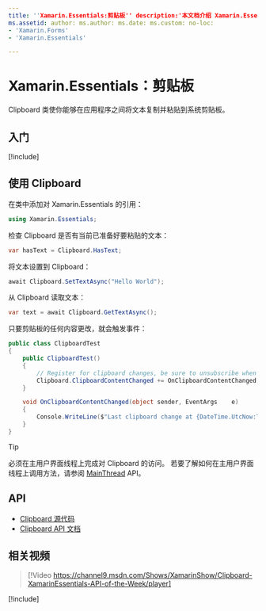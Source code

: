 ```yaml
---
title: ''Xamarin.Essentials:剪贴板'' description:'本文档介绍 Xamarin.Essentials 中的 Clipboard 类，此类使你能够在应用程序之间将文本复制并粘贴到系统剪贴板。'
ms.assetid: author: ms.author: ms.date: ms.custom: no-loc:
- 'Xamarin.Forms'
- 'Xamarin.Essentials'

---
```


# <a name="xamarinessentials-clipboard"></a>Xamarin.Essentials：剪贴板

Clipboard 类使你能够在应用程序之间将文本复制并粘贴到系统剪贴板。

## <a name="get-started"></a>入门

[!include[](~/essentials/includes/get-started.md)]

## <a name="using-clipboard"></a>使用 Clipboard

在类中添加对 Xamarin.Essentials 的引用：

```csharp
using Xamarin.Essentials;
```

检查 Clipboard 是否有当前已准备好要粘贴的文本：

```csharp
var hasText = Clipboard.HasText;
```

将文本设置到 Clipboard：

```csharp
await Clipboard.SetTextAsync("Hello World");
```

从 Clipboard 读取文本：

```csharp
var text = await Clipboard.GetTextAsync();
```

只要剪贴板的任何内容更改，就会触发事件：

```csharp
public class ClipboardTest
{
    public ClipboardTest()
    {
        // Register for clipboard changes, be sure to unsubscribe when needed
        Clipboard.ClipboardContentChanged += OnClipboardContentChanged;
    }

    void OnClipboardContentChanged(object sender, EventArgs    e)
    {
        Console.WriteLine($"Last clipboard change at {DateTime.UtcNow:T}";);
    }
}
```

> [!TIP]
> 必须在主用户界面线程上完成对 Clipboard 的访问。 若要了解如何在主用户界面线程上调用方法，请参阅 [MainThread](~/essentials/main-thread.md) API。

## <a name="api"></a>API

- [Clipboard 源代码](https://github.com/xamarin/Essentials/tree/master/Xamarin.Essentials/Clipboard)
- [Clipboard API 文档](xref:Xamarin.Essentials.Clipboard)

## <a name="related-video"></a>相关视频

> [!Video https://channel9.msdn.com/Shows/XamarinShow/Clipboard-XamarinEssentials-API-of-the-Week/player]

[!include[](~/essentials/includes/xamarin-show-essentials.md)]

